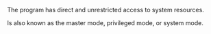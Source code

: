 The program has direct and unrestricted access to system resources.

Is also known as the master mode, privileged mode, or system mode.

